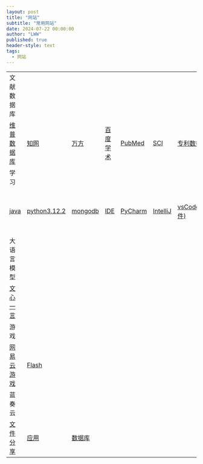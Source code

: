 ```yaml
---
layout: post
title: "网站"
subtitle: "常用网站"
date: 2024-07-22 00:00:00
author: "LWW"
published: true
header-style: text
tags:
  - 网站
---
```


<table>
    <!-- <td><a href="网址" target="_blank">描述</a></td>  -->
    <tr>
        <td>文献数据库</td>
    </tr>
    <tr>
        <td><a href="https://qikan.cqvip.com/" target="_blank">维普数据库</a></td>
        <td><a href="https://www.cnki.net/" target="_blank">知网</a></td>
        <td><a href="https://www.wanfangdata.com.cn/" target="_blank">万方</a></td>
        <td><a href="https://xueshu.baidu.com/" target="_blank">百度学术</a></td>
        <td><a href="https://pubmed.ncbi.nlm.nih.gov/" target="_blank">PubMed</a></td>
        <td><a href="https://webofscience.clarivate.cn/wos/alldb/basic-search" target="_blank">SCI</a></td>
        <td><a href="https://pss-system.cponline.cnipa.gov.cn/" target="_blank">专利数据库</a></td>
        <td><a href="https://www.patentstar.com.cn/" target="_blank">专利之星</a></td>
        <td><a href="https://std.samr.gov.cn/" target="_blank">国家标准</a></td>
        <td><a href="https://www.nstl.gov.cn/" target="_blank">标准数据库</a></td>
    </tr>
    <tr>
        <td>学习</td>
    </tr>
    <tr>
        <td><a href="https://download.oracle.com/java/21/latest/jdk-21_windows-x64_bin.exe" target="_blank">java</a></td>
        <td><a href="https://www.python.org/ftp/python/3.12.2/python-3.12.2-amd64.exe" target="_blank">python3.12.2</a></td>
        <td><a href="https://www.mongodb.com/zh-cn" target="_blank">mongodb</a></td>
        <td><a href="https://www.jetbrains.com/" target="_blank">IDE</a></td>
        <td><a href="https://download-cdn.jetbrains.com.cn/python/pycharm-community-2024.1.2.exe" target="_blank">PyCharm</a></td>
        <td><a href="https://download-cdn.jetbrains.com.cn/idea/ideaIC-2024.1.2.exe" target="_blank">IntelliJ</a></td>
        <td><a href="https://vscode.download.prss.microsoft.com/dbazure/download/stable/863d2581ecda6849923a2118d93a088b0745d9d6/VSCodeUserSetup-x64-1.87.2.exe" target="_blank">vsCode(软件)</a></td>
        <td><a href="https://vscode.dev/" target="_blank">vsCode(网页)</a></td>
        <td><a href="https://www.dcloud.io/?md_download_url=https%3A%2F%2Fqiniu-ecdn.dcloud.net.cn%2Fdownload%2FHBuilderX.3.99.2023122611.zip&md_download_filename=" target="_blank">HBuilder</a></td>
        <td><a href="https://docs.qq.com/doc/DZnpDV1JiQkFyemdy" target="_blank">数据库(作业)</a></td>
        <td><a href="https://gitee.com/" target="_blank">gitee</a></td>
        <td><a href="https://www.postgresql.org/" target="_blank">postgresql</a></td>
    </tr>
    <tr>
        <td>大语言模型</td>
    </tr>
    <tr>
        <td><a href="https://yiyan.baidu.com/" target="_blank">文心一言</a></td>
    </tr>
    <tr>
        <td>游戏</td>
    </tr>
    <tr>
        <td><a href="https://cg.163.com" target="_blank">网易云游戏</a></td>
        <td><a href="https://www.flash.cn/cdm/latest/flashcenter_pp_ax_install_cn.exe" target="_blank">Flash</a></td>
    </tr>
    <tr>
        <td>蓝奏云</td>
    </tr>
    <tr>
        <td><a href="https://smartlww.lanzouq.com/b052waq5g" target="_blank">文件分享</a></td>
        <td><a href="https://smartlww.lanzouq.com/b0530v3yh" target="_blank">应用</a></td>
        <td><a href="https://smartlww.lanzouq.com/b0538khkj" target="_blank">数据库</a></td>
    </tr>
</table>
